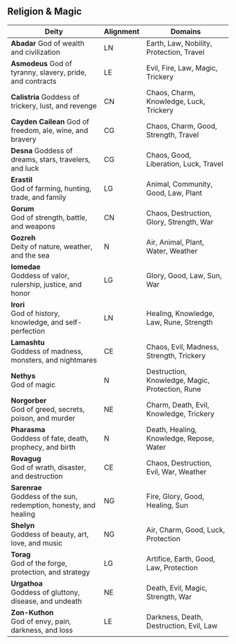 ## Religion & Magic

| Deity| Alignment | Domains|
| ---- | --------- | -----------| 
| **Abadar** God of wealth and civilization                              | LN        | Earth, Law, Nobility, Protection, Travel        | Knowledge, Light       |
| **Asmodeus** God of tyranny, slavery, pride, and contracts             | LE        | Evil, Fire, Law, Magic, Trickery                | Knowledge, Trickery    |
| **Calistria** Goddess of trickery, lust, and revenge              | CN        | Chaos, Charm, Knowledge, Luck, Trickery         | Knowledge, Trickery    |
| **Cayden Cailean** God of freedom, ale, wine, and bravery              | CG        | Chaos, Charm, Good, Strength, Travel            | Knowledge, War         |
| **Desna**  Goddess of dreams, stars, travelers, and luck           | CG        | Chaos, Good, Liberation, Luck, Travel           | Knowledge, Trickery    |
| **Erastil**  <br>God of farming, hunting, trade, and family            | LG        | Animal, Community, Good, Law, Plant             | Life, Nature           |
| **Gorum**  <br>God of strength, battle, and weapons                    | CN        | Chaos, Destruction, Glory, Strength, War        | Tempest, War           |
| **Gozreh**  <br>Deity of nature, weather, and the sea                  | N         | Air, Animal, Plant, Water, Weather              | Nature, Tempest        |
| **Iomedae**  <br>Goddess of valor, rulership, justice, and honor       | LG        | Glory, Good, Law, Sun, War                      | Light, War             |
| **Irori**  <br>God of history, knowledge, and self-perfection          | LN        | Healing, Knowledge, Law, Rune, Strength         | Life, Knowledge        |
| **Lamashtu**  <br>Goddess of madness, monsters, and nightmares         | CE        | Chaos, Evil, Madness, Strength, Trickery        | Tempest, Trickery      |
| **Nethys**  <br>God of magic                                           | N         | Destruction, Knowledge, Magic, Protection, Rune | Knowledge              |
| **Norgorber**  <br>God of greed, secrets, poison, and murder           | NE        | Charm, Death, Evil, Knowledge, Trickery         | Death, Trickery        |
| **Pharasma**  <br>Goddess of fate, death, prophecy, and birth          | N         | Death, Healing, Knowledge, Repose, Water        | Death, Life, Knowledge |
| **Rovagug**  <br>God of wrath, disaster, and destruction               | CE        | Chaos, Destruction, Evil, War, Weather          | Tempest, War           |
| **Sarenrae**  <br>Goddess of the sun, redemption, honesty, and healing | NG        | Fire, Glory, Good, Healing, Sun                 | Life, Light            |
| **Shelyn**  <br>Goddess of beauty, art, love, and music                | NG        | Air, Charm, Good, Luck, Protection              | Life, Light            |
| **Torag**  <br>God of the forge, protection, and strategy              | LG        | Artifice, Earth, Good, Law, Protection          | Knowledge              |
| **Urgathoa**  <br>Goddess of gluttony, disease, and undeath            | NE        | Death, Evil, Magic, Strength, War               | Death, Knowledge       |
| **Zon-Kuthon**  <br>God of envy, pain, darkness, and loss              | LE        | Darkness, Death, Destruction, Evil, Law         | Knowledge, Tempest     |

